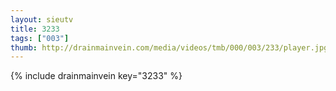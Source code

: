 ```yaml
--- 
layout: sieutv
title: 3233
tags: ["003"]
thumb: http://drainmainvein.com/media/videos/tmb/000/003/233/player.jpg
---
```

{% include drainmainvein key="3233" %} 

